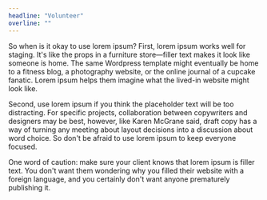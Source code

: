 ```yaml
---
headline: "Volunteer"
overline: ""
---
```


So when is it okay to use lorem ipsum? First, lorem ipsum works well for staging. It's like the props in a furniture store—filler text makes it look like someone is home. The same Wordpress template might eventually be home to a fitness blog, a photography website, or the online journal of a cupcake fanatic. Lorem ipsum helps them imagine what the lived-in website might look like.

Second, use lorem ipsum if you think the placeholder text will be too distracting. For specific projects, collaboration between copywriters and designers may be best, however, like Karen McGrane said, draft copy has a way of turning any meeting about layout decisions into a discussion about word choice. So don't be afraid to use lorem ipsum to keep everyone focused.

One word of caution: make sure your client knows that lorem ipsum is filler text. You don't want them wondering why you filled their website with a foreign language, and you certainly don't want anyone prematurely publishing it.
